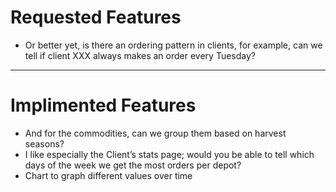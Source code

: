 
# Requested Features

- Or better yet, is there an ordering pattern in clients, for example, can we tell if client XXX always makes an order every Tuesday?



---
# Implimented Features
- And for the commodities, can we group them based on harvest seasons?
- I like especially the Client’s stats page; would you be able to tell which days of the week we get the most orders per depot? 
- Chart to graph different values over time